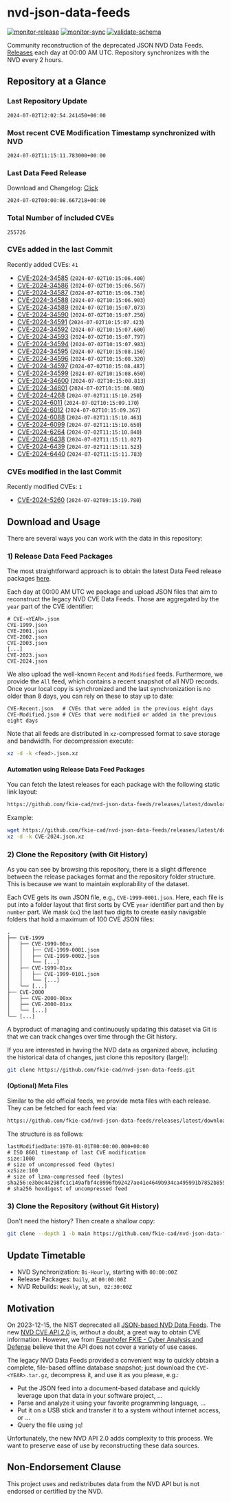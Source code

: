 # nvd-json-data-feeds

[![monitor-release](https://github.com/fkie-cad/nvd-json-data-feeds/actions/workflows/monitor_release.yml/badge.svg)](https://github.com/fkie-cad/nvd-json-data-feeds/actions/workflows/monitor_release.yml)
[![monitor-sync](https://github.com/fkie-cad/nvd-json-data-feeds/actions/workflows/monitor_sync.yml/badge.svg)](https://github.com/fkie-cad/nvd-json-data-feeds/actions/workflows/monitor_sync.yml)
[![validate-schema](https://github.com/fkie-cad/nvd-json-data-feeds/actions/workflows/validate_schema.yml/badge.svg)](https://github.com/fkie-cad/nvd-json-data-feeds/actions/workflows/validate_schema.yml)

Community reconstruction of the deprecated JSON NVD Data Feeds.
[Releases](https://github.com/fkie-cad/nvd-json-data-feeds/releases/latest) each day at 00:00 AM UTC.
Repository synchronizes with the NVD every 2 hours.

## Repository at a Glance

### Last Repository Update

```plain
2024-07-02T12:02:54.241450+00:00
```

### Most recent CVE Modification Timestamp synchronized with NVD

```plain
2024-07-02T11:15:11.783000+00:00
```

### Last Data Feed Release

Download and Changelog: [Click](https://github.com/fkie-cad/nvd-json-data-feeds/releases/latest)

```plain
2024-07-02T00:00:08.667218+00:00
```

### Total Number of included CVEs

```plain
255726
```

### CVEs added in the last Commit

Recently added CVEs: `41`

- [CVE-2024-34585](CVE-2024/CVE-2024-345xx/CVE-2024-34585.json) (`2024-07-02T10:15:06.400`)
- [CVE-2024-34586](CVE-2024/CVE-2024-345xx/CVE-2024-34586.json) (`2024-07-02T10:15:06.567`)
- [CVE-2024-34587](CVE-2024/CVE-2024-345xx/CVE-2024-34587.json) (`2024-07-02T10:15:06.730`)
- [CVE-2024-34588](CVE-2024/CVE-2024-345xx/CVE-2024-34588.json) (`2024-07-02T10:15:06.903`)
- [CVE-2024-34589](CVE-2024/CVE-2024-345xx/CVE-2024-34589.json) (`2024-07-02T10:15:07.073`)
- [CVE-2024-34590](CVE-2024/CVE-2024-345xx/CVE-2024-34590.json) (`2024-07-02T10:15:07.250`)
- [CVE-2024-34591](CVE-2024/CVE-2024-345xx/CVE-2024-34591.json) (`2024-07-02T10:15:07.423`)
- [CVE-2024-34592](CVE-2024/CVE-2024-345xx/CVE-2024-34592.json) (`2024-07-02T10:15:07.600`)
- [CVE-2024-34593](CVE-2024/CVE-2024-345xx/CVE-2024-34593.json) (`2024-07-02T10:15:07.797`)
- [CVE-2024-34594](CVE-2024/CVE-2024-345xx/CVE-2024-34594.json) (`2024-07-02T10:15:07.983`)
- [CVE-2024-34595](CVE-2024/CVE-2024-345xx/CVE-2024-34595.json) (`2024-07-02T10:15:08.150`)
- [CVE-2024-34596](CVE-2024/CVE-2024-345xx/CVE-2024-34596.json) (`2024-07-02T10:15:08.320`)
- [CVE-2024-34597](CVE-2024/CVE-2024-345xx/CVE-2024-34597.json) (`2024-07-02T10:15:08.487`)
- [CVE-2024-34599](CVE-2024/CVE-2024-345xx/CVE-2024-34599.json) (`2024-07-02T10:15:08.650`)
- [CVE-2024-34600](CVE-2024/CVE-2024-346xx/CVE-2024-34600.json) (`2024-07-02T10:15:08.813`)
- [CVE-2024-34601](CVE-2024/CVE-2024-346xx/CVE-2024-34601.json) (`2024-07-02T10:15:08.980`)
- [CVE-2024-4268](CVE-2024/CVE-2024-42xx/CVE-2024-4268.json) (`2024-07-02T11:15:10.250`)
- [CVE-2024-6011](CVE-2024/CVE-2024-60xx/CVE-2024-6011.json) (`2024-07-02T10:15:09.170`)
- [CVE-2024-6012](CVE-2024/CVE-2024-60xx/CVE-2024-6012.json) (`2024-07-02T10:15:09.367`)
- [CVE-2024-6088](CVE-2024/CVE-2024-60xx/CVE-2024-6088.json) (`2024-07-02T11:15:10.463`)
- [CVE-2024-6099](CVE-2024/CVE-2024-60xx/CVE-2024-6099.json) (`2024-07-02T11:15:10.650`)
- [CVE-2024-6264](CVE-2024/CVE-2024-62xx/CVE-2024-6264.json) (`2024-07-02T11:15:10.840`)
- [CVE-2024-6438](CVE-2024/CVE-2024-64xx/CVE-2024-6438.json) (`2024-07-02T11:15:11.027`)
- [CVE-2024-6439](CVE-2024/CVE-2024-64xx/CVE-2024-6439.json) (`2024-07-02T11:15:11.523`)
- [CVE-2024-6440](CVE-2024/CVE-2024-64xx/CVE-2024-6440.json) (`2024-07-02T11:15:11.783`)


### CVEs modified in the last Commit

Recently modified CVEs: `1`

- [CVE-2024-5260](CVE-2024/CVE-2024-52xx/CVE-2024-5260.json) (`2024-07-02T09:15:19.780`)


## Download and Usage

There are several ways you can work with the data in this repository:

### 1) Release Data Feed Packages

The most straightforward approach is to obtain the latest Data Feed release packages [here](https://github.com/fkie-cad/nvd-json-data-feeds/releases/latest).

Each day at 00:00 AM UTC we package and upload JSON files that aim to reconstruct the legacy NVD CVE Data Feeds.
Those are aggregated by the `year` part of the CVE identifier:

```
# CVE-<YEAR>.json
CVE-1999.json
CVE-2001.json
CVE-2002.json
CVE-2003.json
[...]
CVE-2023.json
CVE-2024.json
```

We also upload the well-known `Recent` and `Modified` feeds.
Furthermore, we provide the `All` feed, which contains a recent snapshot of all NVD records.
Once your local copy is synchronized and the last synchronization is no older than 8 days, you can rely on these to stay up to date:

```plain
CVE-Recent.json   # CVEs that were added in the previous eight days
CVE-Modified.json # CVEs that were modified or added in the previous eight days
```

Note that all feeds are distributed in `xz`-compressed format to save storage and bandwidth.
For decompression execute:

```sh
xz -d -k <feed>.json.xz
```

#### Automation using Release Data Feed Packages

You can fetch the latest releases for each package with the following static link layout:

```sh
https://github.com/fkie-cad/nvd-json-data-feeds/releases/latest/download/CVE-<YEAR>.json.xz
```

Example:

```sh
wget https://github.com/fkie-cad/nvd-json-data-feeds/releases/latest/download/CVE-2024.json.xz
xz -d -k CVE-2024.json.xz
```

### 2) Clone the Repository (with Git History)

As you can see by browsing this repository, there is a slight difference between the release packages format and the repository folder structure.
This is because we want to maintain explorability of the dataset.

Each CVE gets its own JSON file, e.g., `CVE-1999-0001.json`.
Here, each file is put into a folder layout that first sorts by CVE `year` identifier part and then by `number` part.
We mask (`xx`) the last two digits to create easily navigable folders that hold a maximum of 100 CVE JSON files:

```plain
.
├── CVE-1999
│   ├── CVE-1999-00xx
│   │   ├── CVE-1999-0001.json
│   │   ├── CVE-1999-0002.json
│   │   └── [...]
│   ├── CVE-1999-01xx
│   │   ├── CVE-1999-0101.json
│   │   └── [...]
│   └── [...]
├── CVE-2000
│   ├── CVE-2000-00xx
│   ├── CVE-2000-01xx
│   └── [...]
└── [...]
```

A byproduct of managing and continuously updating this dataset via Git is that we can track changes over time through the Git history.

If you are interested in having the NVD data as organized above, including the historical data of changes, just clone this repository (large!):

```sh
git clone https://github.com/fkie-cad/nvd-json-data-feeds.git
```

#### (Optional) Meta Files

Similar to the old official feeds, we provide meta files with each release. They can be fetched for each feed via:

```sh
https://github.com/fkie-cad/nvd-json-data-feeds/releases/latest/download/CVE-<YEAR>.meta
```

The structure is as follows:

```plain
lastModifiedDate:1970-01-01T00:00:00.000+00:00                          # ISO 8601 timestamp of last CVE modification
size:1000                                                               # size of uncompressed feed (bytes)
xzSize:100                                                              # size of lzma-compressed feed (bytes)
sha256:e3b0c44298fc1c149afbf4c8996fb92427ae41e4649b934ca495991b7852b855 # sha256 hexdigest of uncompressed feed
```

### 3) Clone the Repository (without Git History)

Don't need the history? Then create a shallow copy:

```sh
git clone --depth 1 -b main https://github.com/fkie-cad/nvd-json-data-feeds.git
```


## Update Timetable

* NVD Synchronization: `Bi-Hourly`, starting with `00:00:00Z`
* Release Packages: `Daily`, at `00:00:00Z`
* NVD Rebuilds: `Weekly`, at `Sun, 02:30:00Z`


## Motivation

On 2023-12-15, the NIST deprecated all [JSON-based NVD Data Feeds](https://nvd.nist.gov/vuln/data-feeds#divRetirementBanner-1).
The new [NVD CVE API 2.0](https://nvd.nist.gov/developers/vulnerabilities) is, without a doubt, a great way to obtain CVE information.
However, we from [Fraunhofer FKIE - Cyber Analysis and Defense](https://www.fkie.fraunhofer.de/en/departments/cad.html) believe that the API does not cover a variety of use cases.

The legacy NVD Data Feeds provided a convenient way to quickly obtain a complete, file-based offline database snapshot; just download the `CVE-<YEAR>.tar.gz`, decompress it, and use it as you please, e.g.:

- Put the JSON feed into a document-based database and quickly leverage upon that data in your software project, ...
- Parse and analyze it using your favorite programming language, ...
- Put it on a USB stick and transfer it to a system without internet access, or ...
- Query the file using `jq`!

Unfortunately, the new NVD API 2.0 adds complexity to this process.
We want to preserve ease of use by reconstructing these data sources.

## Non-Endorsement Clause

This project uses and redistributes data from the NVD API but is not endorsed or certified by the NVD.